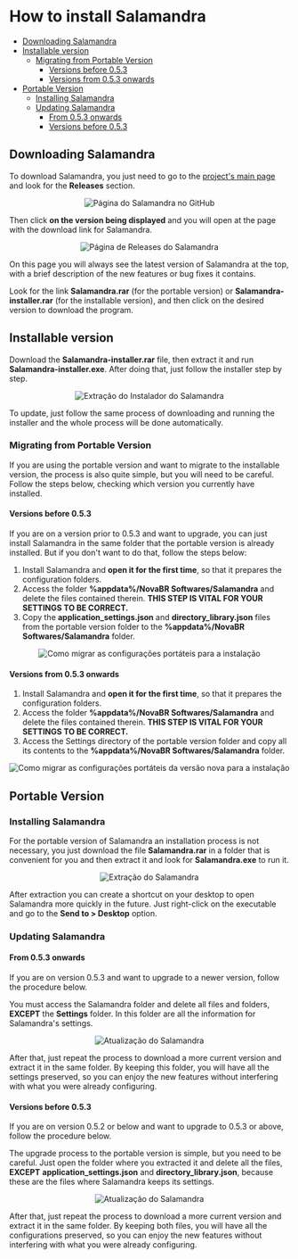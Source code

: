 # How to install Salamandra

- [Downloading Salamandra](#downloading-salamandra)
- [Installable version](#installable-version)
  - [Migrating from Portable Version](#migrating-from-portable-version)
    - [Versions before 0.5.3](#versions-before-053)
    - [Versions from 0.5.3 onwards](#versions-from-053-onwards)
- [Portable Version](#portable-version)
  - [Installing Salamandra](#installing-salamandra)
  - [Updating Salamandra](#updating-salamandra)
    - [From 0.5.3 onwards](#from-053-onwards)
    - [Versions before 0.5.3](#versions-before-053)

## Downloading Salamandra

To download Salamandra, you just need to go to the [project's main page](https://github.com/ocarolino/SalamandraRadio) and look for the **Releases** section.

<p align="center">
<img src="Images/How To Install/SalamandraGitHub.png" alt="Página do Salamandra no GitHub" />
</p>

Then click **on the version being displayed** and you will open at the page with the download link for Salamandra.

<p align="center">
<img src="Images/How To Install/SalamandraReleases.png" alt="Página de Releases do Salamandra" />
</p>

On this page you will always see the latest version of Salamandra at the top, with a brief description of the new features or bug fixes it contains.

Look for the link **Salamandra.rar** (for the portable version) or **Salamandra-installer.rar** (for the installable version), and then click on the desired version to download the program.

## Installable version

Download the **Salamandra-installer.rar** file, then extract it and run **Salamandra-installer.exe**. After doing that, just follow the installer step by step.

<p align="center">
<img src="Images/How To Install/ExtractingSalamandraInstaller.webp" alt="Extração do Instalador do Salamandra" />
</p>

To update, just follow the same process of downloading and running the installer and the whole process will be done automatically.

### Migrating from Portable Version

If you are using the portable version and want to migrate to the installable version, the process is also quite simple, but you will need to be careful. Follow the steps below, checking which version you currently have installed.

#### Versions before 0.5.3

If you are on a version prior to 0.5.3 and want to upgrade, you can just install Salamandra in the same folder that the portable version is already installed. But if you don't want to do that, follow the steps below:

1. Install Salamandra and **open it for the first time**, so that it prepares the configuration folders.
2. Access the folder **%appdata%/NovaBR Softwares/Salamandra** and delete the files contained therein. **THIS STEP IS VITAL FOR YOUR SETTINGS TO BE CORRECT.**
3. Copy the **application_settings.json** and **directory_library.json** files from the portable version folder to the **%appdata%/NovaBR Softwares/Salamandra** folder.

<p align="center">
<img src="Images/How To Install/MigratingSalamandraSettings.webp" alt="Como migrar as configurações portáteis para a instalação" />
</p>

#### Versions from 0.5.3 onwards

1. Install Salamandra and **open it for the first time**, so that it prepares the configuration folders.
2. Access the folder **%appdata%/NovaBR Softwares/Salamandra** and delete the files contained therein. **THIS STEP IS VITAL FOR YOUR SETTINGS TO BE CORRECT.**
3. Access the Settings directory of the portable version folder and copy all its contents to the **%appdata%/NovaBR Softwares/Salamandra** folder.

<p align="center">
<img src="Images/How To Install/MigratingSalamandraFromSettingsFolder.webp" alt="Como migrar as configurações portáteis da versão nova para a instalação" />
</p>

## Portable Version

### Installing Salamandra

For the portable version of Salamandra an installation process is not necessary, you just download the file **Salamandra.rar** in a folder that is convenient for you and then extract it and look for **Salamandra.exe** to run it.

<p align="center">
<img src="Images/How To Install/ExtractingSalamandra.webp" alt="Extração do Salamandra" />
</p>

After extraction you can create a shortcut on your desktop to open Salamandra more quickly in the future. Just right-click on the executable and go to the **Send to > Desktop** option.

### Updating Salamandra

#### From 0.5.3 onwards

If you are on version 0.5.3 and want to upgrade to a newer version, follow the procedure below.

You must access the Salamandra folder and delete all files and folders, **EXCEPT** the **Settings** folder. In this folder are all the information for Salamandra's settings.

<p align="center">
<img src="Images/How To Install/UpdatingSalamandraSettingsFolder.webp" alt="Atualização do Salamandra" />
</p>

After that, just repeat the process to download a more current version and extract it in the same folder. By keeping this folder, you will have all the settings preserved, so you can enjoy the new features without interfering with what you were already configuring.

#### Versions before 0.5.3

If you are on version 0.5.2 or below and want to upgrade to 0.5.3 or above, follow the procedure below.

The upgrade process to the portable version is simple, but you need to be careful. Just open the folder where you extracted it and delete all the files, **EXCEPT** **application_settings.json** and **directory_library.json**, because these are the files where Salamandra keeps its settings.

<p align="center">
<img src="Images/How To Install/UpdatingSalamandra.webp" alt="Atualização do Salamandra" />
</p>

After that, just repeat the process to download a more current version and extract it in the same folder. By keeping both files, you will have all the configurations preserved, so you can enjoy the new features without interfering with what you were already configuring.